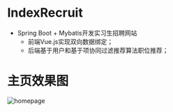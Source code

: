 # IndexRecruit
* Spring Boot + Mybatis开发实习生招聘网站    
    * 前端Vue.js实现双向数据绑定；  
    * 后端基于用户和基于项协同过滤推荐算法职位推荐；

# 主页效果图
![homepage](https://github.com/oncestep/IndexRecruit/raw/master/img/homepage.png)
